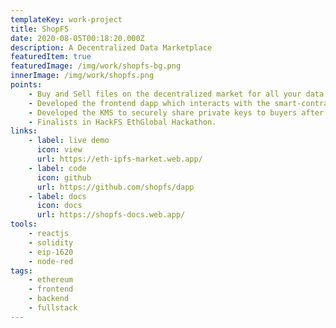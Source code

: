 ```yaml
---
templateKey: work-project
title: ShopFS
date: 2020-08-05T00:18:20.000Z
description: A Decentralized Data Marketplace
featuredItem: true
featuredImage: /img/work/shopfs-bg.png
innerImage: /img/work/shopfs.png
points:
    - Buy and Sell files on the decentralized market for all your data needs.
    - Developed the frontend dapp which interacts with the smart-contracts using web3JS.
    - Developed the KMS to securely share private keys to buyers after sale is done.
    - Finalists in HackFS EthGlobal Hackathon.
links:
    - label: live demo
      icon: view
      url: https://eth-ipfs-market.web.app/
    - label: code
      icon: github
      url: https://github.com/shopfs/dapp
    - label: docs
      icon: docs
      url: https://shopfs-docs.web.app/
tools:
    - reactjs
    - solidity
    - eip-1620
    - node-red
tags:
    - ethereum
    - frontend
    - backend
    - fullstack
---
```

